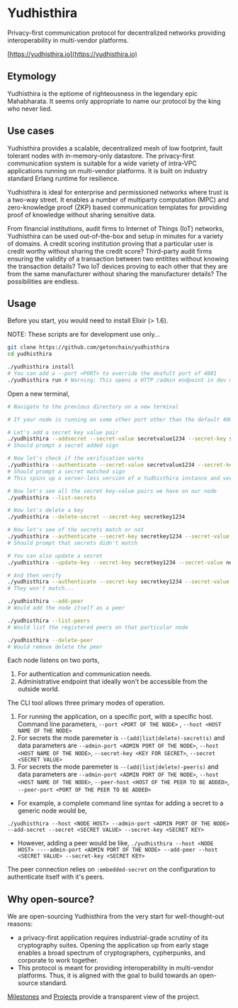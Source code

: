 # Yudhisthira
Privacy-first communication protocol for decentralized networks providing interoperability in multi-vendor platforms.

[https://yudhisthira.io](https://yudhisthira.io)

## Etymology

Yudhisthira is the eptiome of righteousness in the legendary epic Mahabharata. It seems only appropriate to name our protocol by the king who never lied.

## Use cases

Yudhisthira provides a scalable, decentralized mesh of low footprint, fault tolerant nodes with in-memory-only datastore. The privacy-first communication system is suitable for a wide variety of intra-VPC applications running on multi-vendor platforms. It is built on industry standard Erlang runtime for resilience.

Yudhisthira is ideal for enterprise and permissioned networks where trust is a two-way street. It enables a number of multiparty computation (MPC) and zero-knowledge proof (ZKP) based communication templates for providing proof of knowledge without sharing sensitive data.

From financial institutions, audit firms to Internet of Things (IoT) networks, Yudhisthira can be used out-of-the-box and setup in minutes for a variety of domains. A credit scoring institution proving that a particular user is credit worthy without sharing the credit score? Third-party audit firms ensuring the validity of a transaction between two entitites without knowing the transaction details? Two IoT devices proving to each other that they are from the same manufacturer without sharing the manufacturer details? The possibilities are endless.

## Usage

Before you start, you would need to install Elixir (> 1.6).

NOTE: These scripts are for development use only...

```bash
git clone https://github.com/getonchain/yudhisthira
cd yudhisthira

./yudhisthira install
# You can add a --port <PORT> to override the deafult port of 4001
./yudhisthira run # Warning: This opens a HTTP /admin endpoint in dev mode for modifying & adding secrets
```

Open a new terminal,
```bash
# Navigate to the previous directory on a new terminal

# If your node is running on some other port other than the default 4001, add the --port CLI arg.

# Let's add a secret key value pair
./yudhisthira --addsecret --secret-value secretvalue1234 --secret-key secretkey1234
# Should prompt a secret added sign

# Now let's check if the verification works
./yudhisthira --authenticate --secret-value secretvalue1234 --secret-key secretkey1234
# Should prompt a secret matched sign
# This spins up a server-less version of a Yudhisthira instance and verifies the keys with Socialist Millionaire Protocol

# Now let's see all the secret key-value pairs we have on our node
./yudhisthira --list-secrets

# Now let's delete a key
./yudhisthira --delete-secret --secret-key secretkey1234

# Now let's see of the secrets match or not
./yudhisthira --authenticate --secret-key secretkey1234 --secret-value secretvalue1234
# Should prompt that secrets didn't match

# You can also update a secret
./yudhisthira --update-key --secret-key secretkey1234 --secret-value newsecretvalue4321

# And then verify
./yudhisthira --authenticate --secret-key secretkey1234 --secret-value secretvalue1234
# They won't match...

./yudhisthira --add-peer 
# Would add the node itself as a peer

./yudhisthira --list-peers
# Would list the registered peers on that particular node

./yudhisthira --delete-peer
# Would remove delete the peer
```

Each node listens on two ports,

 1. For authentication and communication needs.
 2. Administrative endpoint that ideally won't be accessible from the outside world.
 
The CLI tool allows three primary modes of operation.

  1. For running the application, on a specific port, with a specific host. Command line parameters, `--port <PORT OF THE NODE>` , `--host <HOST NAME OF THE NODE>`
  2. For secrets the mode paremeter is `--(add|list|delete)-secret(s)` and data parameters are `--admin-port <ADMIN PORT OF THE NODE>`, `--host <HOST NAME OF THE NODE>`, `--secret-key <KEY FOR SECRET>`, `--secret <SECRET VALUE>`
  3. For secrets the mode paremeter is `--(add|list|delete)-peer(s)` and data parameters are `--admin-port <ADMIN PORT OF THE NODE>`, `--host <HOST NAME OF THE NODE>`, `--peer-host <HOST OF THE PEER TO BE ADDED>`, `--peer-port <PORT OF THE PEER TO BE ADDED>`

 - For example, a complete command line syntax for adding a secret to a generic node would be,

`./yudhisthira --host <NODE HOST> --admin-port <ADMIN PORT OF THE NODE> --add-secret --secret <SECRET VALUE> --secret-key <SECRET KEY>`

 - However, adding a peer would be like,
`./yudhisthira --host <NODE HOST> ----admin-port <ADMIN PORT OF THE NODE> --add-peer --host <SECRET VALUE> --secret-key <SECRET KEY>`

The peer connection relies on `:embedded-secret` on the configuration to authenticate itself with it's peers.

## Why open-source?

We are open-sourcing Yudhisthira from the very start for well-thought-out reasons:

- a privacy-first application requires industrial-grade scrutiny of its cryptography suites. Opening the application up from early stage enables a broad spectrum of cryptographers, cypherpunks, and corporate to work together.
- This protocol is meant for providing interoperability in multi-vendor platforms. Thus, it is aligned with the goal to build towards an open-source standard.

[Milestones](https://github.com/getonchain/yudhisthira/milestones) and [Projects](https://github.com/getonchain/yudhisthira/projects) provide a transparent view of the project.

